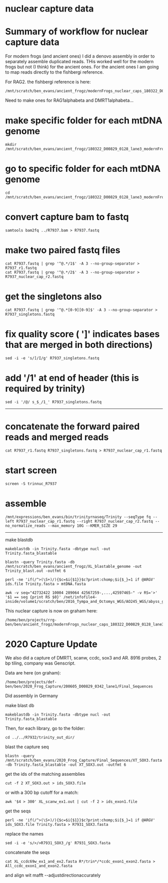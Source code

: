 # nuclear capture data

# Summary of workflow for nuclear capture data

For modern frogs (and ancient ones) I did a denovo assembly in order to separately assemble duplicated reads.  THis worked well for the modern frogs but not (I think) for the ancient ones.  For the ancient ones I am going to map reads directly to the fishbergi reference.

For RAG2. the fishbergi reference is here:
```
/mnt/scratch/ben_evans/ancient_frogz/modernFrogs_nuclear_caps_180322_D00829_0128_lane3/R7935_fisch_RAG2.fasta
```
Need to make ones for RAG1alphabeta and DMRT1alphabeta...


# make specific folder for each mtDNA genome
```
mkdir /mnt/scratch/ben_evans/ancient_frogz/180322_D00829_0128_lane3_modernFrogs_nuclear_caps/split_unmapped_reads/R7937
```
# go to specific folder for each mtDNA genome
```
cd /mnt/scratch/ben_evans/ancient_frogz/180322_D00829_0128_lane3_modernFrogs_nuclear_caps/split_unmapped_reads/R7937
```
# convert capture bam to fastq
```
samtools bam2fq ../R7937.bam > R7937.fastq
```
# make two paired fastq files
```
cat R7937.fastq | grep '^@.*/1$' -A 3 --no-group-separator > R7937_r1.fastq
cat R7937.fastq | grep '^@.*/2$' -A 3 --no-group-separator > R7937_nuclear_cap_r2.fastq
```
# get the singletons also
```
cat R7937.fastq | grep '^@.*[0-9][0-9]$' -A 3 --no-group-separator > R7937_singletons.fastq
```
# fix quality score ( ']' indicates bases that are merged in both directions)
```
sed -i -e 's/]/I/g' R7937_singletons.fastq
```
# add '/1' at end of header (this is required by trinity)
```
sed -i '/@/ s_$_/1_' R7937_singletons.fastq
```
*****
# concatenate the forward paired reads and merged reads
```
cat R7937_r1.fastq R7937_singletons.fastq > R7937_nuclear_cap_r1.fastq
```
# start screen
```
screen -S trinnuc_R7937
```
# assemble 
```
/mnt/expressions/ben_evans/bin/trinityrnaseq/Trinity --seqType fq --left R7937_nuclear_cap_r1.fastq --right R7937_nuclear_cap_r2.fastq --no_normalize_reads --max_memory 10G --KMER_SIZE 29
```
******
make blastdb
```
makeblastdb -in Trinity.fasta -dbtype nucl -out Trinity.fasta_blastable
```
```
blastn -query Trinity.fasta -db /mnt/scratch/ben_evans/ancient_frogz/XL_blastable_genome -out Trinity_blast.out -outfmt 6
```
```
perl -ne 'if(/^>(\S+)/){$c=$i{$1}}$c?print:chomp;$i{$_}=1 if @ARGV' ids.file Trinity.fasta > mtDNA.fasta
```
```
awk -v seq="42732422 10004 289064 42567259-,...,42597465-" -v RS='>' '$1 == seq {print RS $0}' /net/infofile4-inside/volume1/scratch/ben/2016_Tympa_and_Octomys_WGS/AO245_WGS/abyss_genome_assembly/AO245_newtrim_scaffolds.fa
```

This nuclear capture is now on graham here:
```
/home/ben/projects/rrg-ben/ben/ancient_frogz/modernFrogs_nuclear_caps_180322_D00829_0128_lane3
```

# 2020 Capture Update
We also did a capture of DMRT1, scanw, ccdc, sox3 and AR.  8916 probes, 2 bp tiling, company was Genscript.

Data are here (on graham):
```
/home/ben/projects/def-ben/ben/2020_Frog_Capture/200605_D00829_0342_lane1/Final_Sequences
```

Did assembly in Germany

make blast db
```
makeblastdb -in Trinity.fasta -dbtype nucl -out Trinity.fasta_blastable
```
Then, for each library, go to the folder:
```
cd ../../R7932/trinity_out_dir/
```
blast the capture seq
```
blastn -query /mnt/scratch/ben_evans/2020_Frog_Capture/Final_Sequences/XT_SOX3.fasta -db Trinity.fasta_blastable -out XT_SOX3.out -outfmt 6
```
get the ids of the matching assemblies
```
cut -f 2 XT_SOX3.out > ids_SOX3.file
```
or with a 300 bp cutoff for a match:
```
awk '$4 > 300' XL_scanw_ex1.out | cut -f 2 > ids_exon1.file
```

get the seqs
```
perl -ne 'if(/^>(\S+)/){$c=$i{$1}}$c?print:chomp;$i{$_}=1 if @ARGV' ids_SOX3.file Trinity.fasta > R7931_SOX3.fasta
```
replace the names
```
sed -i -e 's/>/>R7931_SOX3_/g' R7931_SOX3.fasta
```
concatenate the seqs
```
cat XL_ccdc69w_ex1_and_ex2.fasta R*/trin*/*ccdc_exon1_exon2.fasta > All_ccdc_exon1_and_exon2.fasta
```
and align wit mafft --adjustdirectionaccurately
